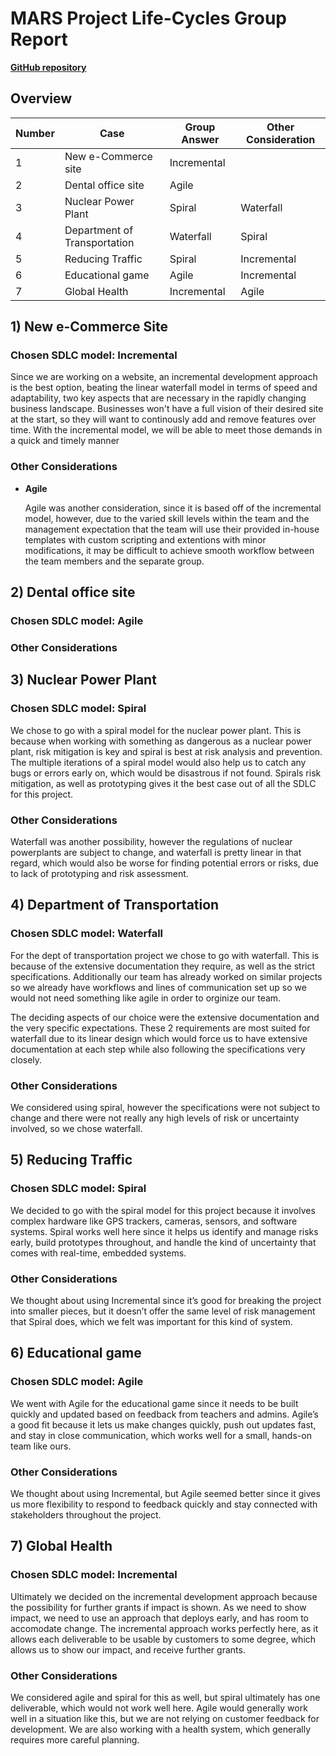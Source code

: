 # MARS Project Life-Cycles Group Report

**[GitHub repository](https://github.com/KenjiFH/CSS-360-Project-1 "https://github.com/KenjiFH/CSS-360-Project-1")**

## Overview
| Number | Case                         | Group Answer | Other Consideration |
| ------ | ---------------------------- | ------------ | ------------------- |
| 1      | New e-Commerce site          | Incremental  |                     |
| 2      | Dental office site           | Agile        |                     |
| 3      | Nuclear Power Plant          | Spiral       | Waterfall           |
| 4      | Department of Transportation | Waterfall    | Spiral              |
| 5      | Reducing Traffic             | Spiral       | Incremental         |
| 6      | Educational game             | Agile        | Incremental         |
| 7      | Global Health                | Incremental  | Agile               |

## 1) New e-Commerce Site
### Chosen SDLC model: Incremental
<!-- Add justification, which includes key aspects below-->
Since we are working on a website, an incremental development approach is the best option, beating the linear waterfall model in terms of speed and adaptability, two key aspects that are necessary in the
rapidly changing business landscape. Businesses won't have a full vision of their desired site at the start, so they will want to continously add and remove features over time. With the incremental model,
we will be able to meet those demands in a quick and timely manner

### Other Considerations 
<!-- Add other considered options below-->
- **Agile**

  Agile was another consideration, since it is based off of the incremental model, however, due to the varied skill levels within the team and the management expectation that the team will use their
  provided in-house templates with custom scripting and extentions with minor modifications, it may be difficult to achieve smooth workflow between the team members and the separate group.

## 2) Dental office site
### Chosen SDLC model: Agile
<!-- Add justification, which includes key aspects below-->

### Other Considerations 
<!-- Add other considered options below-->


## 3) Nuclear Power Plant
### Chosen SDLC model: Spiral
<!-- Add justification, which includes key aspects below-->

We chose to go with a spiral model for the nuclear power plant. This is because when working with something as dangerous as a nuclear power plant, risk mitigation is key and spiral is best at risk analysis and prevention. The multiple iterations of a spiral model would also help us to catch any bugs or errors early on, which would be disastrous if not found. Spirals risk mitigation, as well as prototyping gives it the best case out of all the SDLC for this project.



### Other Considerations 
<!-- Add other considered options below-->
Waterfall was another possibility, however the regulations of nuclear powerplants are subject to change, and waterfall is pretty linear in that regard, which would also be worse for finding potential errors or risks, due to lack of prototyping and risk assessment. 


## 4) Department of Transportation
### Chosen SDLC model: Waterfall
<!-- Add justification, which includes key aspects below-->
For the dept of transportation project we chose to go with waterfall. This is because of the extensive documentation they require, as well as the strict specifications. Additionally our team has already worked on similar projects so we already have workflows and lines of communication set up so we would not need something like agile in order to orginize our team.

The deciding aspects of our choice were the extensive documentation and the very specific expectations. These 2 requirements are most suited for waterfall due to its linear design which would force us to have extensive documentation at each step while also following the specifications very closely. 

### Other Considerations 
<!-- Add other considered options below-->

We considered using spiral, however the specifications were not subject to change and there were not really any high levels of risk or uncertainty involved, so we chose waterfall.


## 5) Reducing Traffic
### Chosen SDLC model: Spiral
We decided to go with the spiral model for this project because it involves complex hardware like GPS trackers, cameras, sensors,  and software systems. Spiral works well here since it helps us identify and manage risks early, build prototypes throughout, and handle the kind of uncertainty that comes with real-time, embedded systems.

### Other Considerations 
We thought about using Incremental since it’s good for breaking the project into smaller pieces, but it doesn’t offer the same level of risk management that Spiral does, which we felt was important for this kind of system.

## 6) Educational game
### Chosen SDLC model: Agile
We went with Agile for the educational game since it needs to be built quickly and updated based on feedback from teachers and admins. Agile’s a good fit because it lets us make changes quickly, push out updates fast, and stay in close communication, which works well for a small, hands-on team like ours.

### Other Considerations 
We thought about using Incremental, but Agile seemed better since it gives us more flexibility to respond to feedback quickly and stay connected with stakeholders throughout the project.

## 7) Global Health
### Chosen SDLC model: Incremental
Ultimately we decided on the incremental development approach because the possibility for further grants if impact is shown. As we need to show impact, we need to use an approach that deploys early, and has room to accomodate change. The incremental approach works perfectly here, as it allows each deliverable to be usable by customers to some degree, which allows us to show our impact, and receive further grants.

### Other Considerations 
We considered agile and spiral for this as well, but spiral ultimately has one deliverable, which would not work well here. Agile would generally work well in a situation like this, but we are not relying on customer feedback for development. We are also working with a health system, which generally requires more careful planning.

